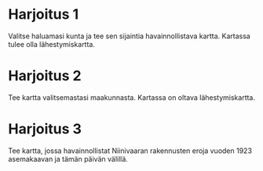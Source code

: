# Harjoitus 1

Valitse haluamasi kunta ja tee sen sijaintia havainnollistava kartta. Kartassa tulee olla lähestymiskartta.

# Harjoitus 2

Tee kartta valitsemastasi maakunnasta. Kartassa on oltava lähestymiskartta.

# Harjoitus 3

Tee kartta, jossa havainnollistat Niinivaaran rakennusten eroja vuoden 1923 asemakaavan 
ja tämän päivän välillä.
